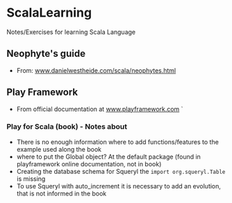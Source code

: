 ScalaLearning
=============

Notes/Exercises for learning Scala Language

## Neophyte's guide

* From: www.danielwestheide.com/scala/neophytes.html

## Play Framework

* From official documentation at www.playframework.com
`
### Play for Scala (book) - Notes about
* There is no enough information where to add functions/features to the example used along the book
* where to put the Global object? At the default package (found in playframework online documentation, not in book)
* Creating the database schema for Squeryl the `import org.squeryl.Table` is missing
* To use Squeryl with auto_increment it is necessary to add an evolution, that is not informed in the book
